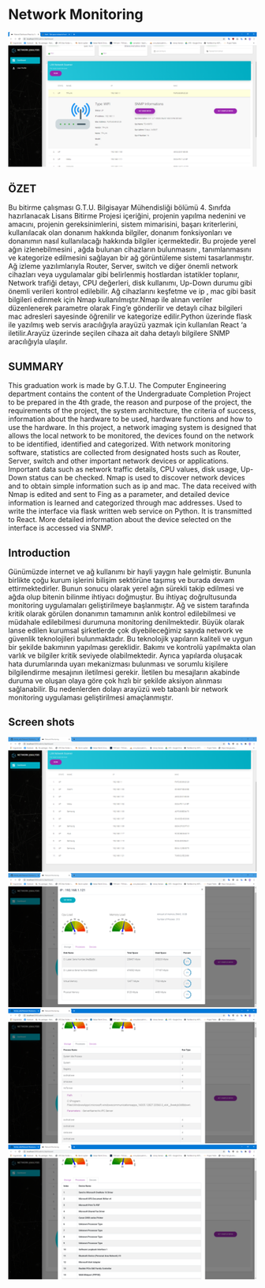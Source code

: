 # Network Monitoring


![Product Gif](src/assets/github/modem.png)

## ÖZET 

Bu bitirme çalışması G.T.U. Bilgisayar Mühendisliği bölümü 4. Sınıfda hazırlanacak Lisans Bitirme Projesi içeriğini, projenin yapılma nedenini ve amacını, projenin gereksinimlerini, sistem mimarisini, başarı kriterlerini, kullanılacak olan donanım hakkında bilgiler, donanım fonksiyonları ve donanımın nasıl kullanılacağı hakkında bilgiler içermektedir.
Bu projede yerel ağın izlenebilmesini , ağda bulunan cihazların bulunmasını , tanımlanmasını ve kategorize edilmesini sağlayan bir ağ görüntüleme sistemi tasarlanmıştır. Ağ izleme yazılımlarıyla Router, Server, switch ve diğer önemli network cihazları veya uygulamalar gibi belirlenmiş hostlardan istatikler toplanır, Network trafiği detayı, CPU değerleri, disk kullanımı, Up-Down durumu gibi önemli verileri kontrol edilebilir. 
Ağ cihazlarını keşfetme ve ip , mac gibi basit bilgileri edinmek için Nmap kullanılmıştır.Nmap ile alınan veriler düzenlenerek parametre olarak Fing’e gönderilir ve detaylı cihaz bilgileri mac adresleri sayesinde öğrenilir ve kategorize edilir.Python üzerinde flask ile yazılmış web servis aracılığıyla arayüzü yazmak için kullanılan React ‘a iletilir.Arayüz üzerinde seçilen cihaza ait daha detaylı bilgilere SNMP aracılığıyla ulaşılır.

 
## SUMMARY
This graduation work is made by G.T.U. The Computer Engineering department contains the content of the Undergraduate Completion Project to be prepared in the 4th grade, the reason and purpose of the project, the requirements of the project, the system architecture, the criteria of success, information about the hardware to be used, hardware functions and how to use the hardware.
In this project, a network imaging system is designed that allows the local network to be monitored, the devices found on the network to be identified, identified and categorized. With network monitoring software, statistics are collected from designated hosts such as Router, Server, switch and other important network devices or applications. Important data such as network traffic details, CPU values, disk usage, Up-Down status can be checked.
Nmap is used to discover network devices and to obtain simple information such as ip and mac. The data received with Nmap is edited and sent to Fing as a parameter, and detailed device information is learned and categorized through mac addresses. Used to write the interface via flask written web service on Python. It is transmitted to React. More detailed information about the device selected on the interface is accessed via SNMP. 


## Introduction

Günümüzde internet ve ağ kullanımı bir hayli yaygın hale gelmiştir. Bununla birlikte çoğu kurum işlerini bilişim sektörüne taşımış ve burada devam ettirmektedirler. Bunun sonucu olarak yerel ağın sürekli takip edilmesi ve ağda olup bitenin bilinme ihtiyacı doğmuştur. 
Bu ihtiyaç doğrultusunda monitoring uygulamaları geliştirilmeye başlanmıştır. Ağ ve sistem tarafında kritik olarak görülen donanımın tamamının anlık kontrol edilebilmesi ve müdahale edilebilmesi durumuna monitoring denilmektedir. Büyük olarak lanse edilen kurumsal şirketlerde çok diyebileceğimiz sayıda network ve güvenlik teknolojileri bulunmaktadır. Bu teknolojik yapıların kaliteli ve uygun bir şekilde bakımının yapılması gereklidir. Bakımı ve kontrolü yapılmakta olan varlık ve bilgiler kritik seviyede olabilmektedir. Ayrıca yapılarda oluşacak hata durumlarında uyarı mekanizması bulunması ve sorumlu kişilere bilgilendirme mesajının iletilmesi gerekir. İletilen bu mesajların akabinde duruma ve oluşan olaya göre çok hızlı bir şekilde aksiyon alınması sağlanabilir.
Bu nedenlerden dolayı arayüzü web tabanlı bir network monitoring uygulaması geliştirilmesi amaçlanmıştır.



## Screen shots

![alt text](src/assets/github/dashboard.png)
![alt text](src/assets/github/cpu.png)
![alt text](src/assets/github/process.png)
![alt text](src/assets/github/devices.png)



